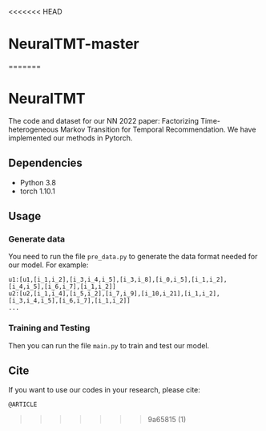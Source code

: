 <<<<<<< HEAD
# NeuralTMT-master
=======
# NeuralTMT
The code and dataset for our NN 2022 paper: Factorizing Time-heterogeneous Markov Transition for Temporal Recommendation. We have implemented our methods in Pytorch.

## Dependencies

- Python 3.8
- torch 1.10.1

## Usage 

### Generate data

You need to run the file ```pre_data.py``` to generate the data format needed for our model.
For example:
```
u1:[u1,[i_1,i_2],[i_3,i_4,i_5],[i_3,i_8],[i_0,i_5],[i_1,i_2],[i_4,i_5],[i_6,i_7],[i_1,i_2]]
u2:[u2,[i_1,i_4],[i_5,i_2],[i_7,i_9],[i_10,i_21],[i_1,i_2],[i_3,i_4,i_5],[i_6,i_7],[i_1,i_2]]
...
```


### Training and Testing 

Then you can run the file ```main.py``` to train and test our model. 


## Cite
If you want to use our codes in your research, please cite:
```
@ARTICLE

```
>>>>>>> 9a65815 (1)
